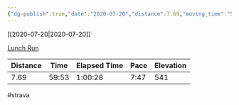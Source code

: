 ```yaml
---
{"dg-publish":true,"date":"2020-07-20","distance":7.69,"moving_time":"59:53","elapsed_time":"1:00:28","pace":"7:47","total_elevation_gain":541,"url":"https://www.strava.com/activities/3792375975","permalink":"/01-personal/strava/2020-07-20-lunch-run/","dgPassFrontmatter":true}
---
```



[[2020-07-20\|2020-07-20]]

[Lunch Run](https://www.strava.com/activities/3792375975)

| Distance | Time  | Elapsed Time | Pace | Elevation |
| -------- | ----- | ------------ | ---- | --------- |
| 7.69     | 59:53 | 1:00:28      | 7:47 | 541       |




#strava
